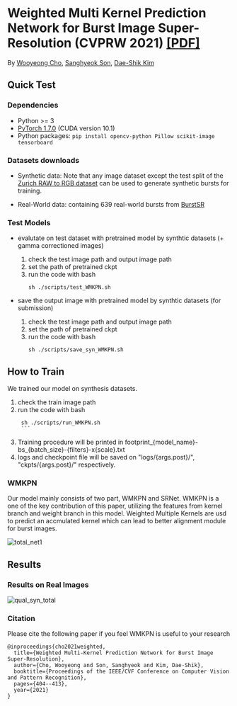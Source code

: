# Weighted Multi Kernel Prediction Network for Burst Image Super-Resolution (CVPRW 2021) <a href="https://openaccess.thecvf.com/content/CVPR2021W/NTIRE/html/Cho_Weighted_Multi-Kernel_Prediction_Network_for_Burst_Image_Super-Resolution_CVPRW_2021_paper.html" target="_blank">[PDF]</a>
By [Wooyeong Cho](https://sites.google.com/view/wooyeongcho), [Sanghyeok Son](https://sites.google.com/view/sanghyeokson/%ED%99%88), [Dae-Shik Kim](https://scholar.google.com/citations?user=nd-UgBYAAAAJ&hl=en&oi=ao) 

## Quick Test
### Dependencies
- Python >= 3
- [PyTorch 1.7.0](https://pytorch.org/) (CUDA version 10.1) 
- Python packages:  `pip install opencv-python Pillow scikit-image tensorboard`

### Datasets downloads
- Synthetic data: Note that any image dataset except the 
test split of the [Zurich RAW to RGB dataset](http://people.ee.ethz.ch/~ihnatova/pynet.html#dataset) 
can be used to generate synthetic bursts for training. 

- Real-World data: containing 639 real-world bursts from [BurstSR](https://data.vision.ee.ethz.ch/bhatg/track2_test_set.zip)


### Test Models

- evalutate on test dataset with pretrained model by synthtic datasets (+ gamma correctioned images)
   1. check the test image path and output image path
   2. set the path of pretrained ckpt 
   3. run the code with bash
        ```
        sh ./scripts/test_WMKPN.sh 
        ```  

- save the output image with pretrained model by synthtic datasets (for submission)
   1. check the test image path and output image path
   2. set the path of pretrained ckpt 
   3. run the code with bash
        ```
        sh ./scripts/save_syn_WMKPN.sh 
        ```  
        
## How to Train
We trained our model on synthesis datasets.

 1. check the train image path
 2. run the code with bash
       ```
        sh ./scripts/run_WMKPN.sh
        ```
 3. Training procedure will be printed in footprint_{model_name}-bs_{batch_size}-{filters}-x{scale}.txt
 4. logs and checkpoint file will be saved on "logs/{args.post}/", "ckpts/{args.post}/" respectively.   

### WMKPN
Our model mainly consists of two part, WMKPN and SRNet. WMKPN is a one of the key contribution of this paper, utilizing the features from kernel branch and weight branch in this model. Weighted Multiple Kernels are usd to predict an accmulated kernel which can lead to better alignment module for burst images.

![total_net1](https://user-images.githubusercontent.com/46465539/126039353-5cf58307-8e40-4cc3-8ef8-c8b62e512eb2.PNG)

## Results

### Results on Real Images
![qual_syn_total](https://user-images.githubusercontent.com/46465539/126039403-2f66d5e4-8696-48dc-98c8-52d1c6dbb68f.PNG)

### Citation 
Please cite the following paper if you feel WMKPN is useful to your research
```
@inproceedings{cho2021weighted,
  title={Weighted Multi-Kernel Prediction Network for Burst Image Super-Resolution},
  author={Cho, Wooyeong and Son, Sanghyeok and Kim, Dae-Shik},
  booktitle={Proceedings of the IEEE/CVF Conference on Computer Vision and Pattern Recognition},
  pages={404--413},
  year={2021}
}
```
